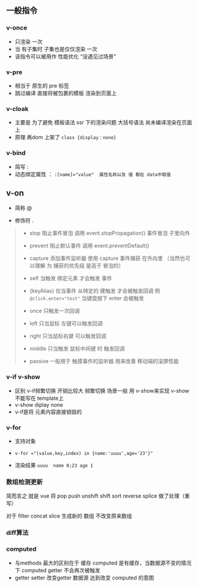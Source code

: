 ## 一般指令

### v-once

- 只渲染 一次 
- 当 有子集时 子集也是仅仅渲染 一次
- 该指令可以被用作 性能优化  “没遇见过场景”

### v-pre

-  相当于 原生的 pre 标签 
-  跳过编译 直接将被包裹的模板 渲染到页面上

### v-cloak

- 主要是 为了避免 模板语法 ssr 下的渲染问题 大括号语法 尚未编译渲染在页面上
- 原理 再dom 上架了 `class {display：none}`

### v-bind

- 简写 :
- 动态绑定属性 ： `:[name]="value"  属性名称以及 值 都在 data中取值`

## v-on

- 简称 @

- 修饰符  .

> - stop 阻止事件冒泡 调用 event.stopPropagation()  事件冒泡 子里向外
>
> - prevent 阻止默认事件 调用 event.preventDefault()
> - capture 添加事件监听器 使用 capture 事件捕获 在外向里 （当然也可以理解 为 捕获的优先级 是高于 冒泡的）
> - self 当触发 绑定元素 才会触发 事件
> - {keyAlias} 仅当事件 从特定的 建触发 才会被触发回调 例`@click.enter="test"` 当键盘按下 enter 会被触发
> - once 只触发一次回调
> - left 只当鼠标 左键可以触发回调
> - right 只当鼠标右键 可以触发回调
> - middle 只当触发 鼠标中间键 时 触发回调
> - passive 一般用于 触摸事件的监听器 用来改善 移动端的滚屏性能

### v-if  v-show

- 区别 v-if频繁切换 开销比较大 频繁切换 场景一般 用 v-show来实现  v-show 不能写在 template上 
- v-show diplay none
- v-if是将 元素内容直接销毁的

### v-for

- 支持对象

- `v-for ="(value,key,index) in {name:'uuuu',age='23'}"`
- 渲染结果 `uuuu  name 0;23 age 1`

### 数组检测更新

简而言之 就是 vue 将 pop push unshift shift sort reverse splice 做了处理（重写） 

对于 filter concat slice 生成新的 数组 不改变原来数组

### diff算法



### computed

- 与methods 最大的区别在于 缓存 computed 是有缓存，当数据源不变的情况下 computed getter 不会再次被触发
- getter setter 改变getter 数据源 达到改变 computed 的意图

